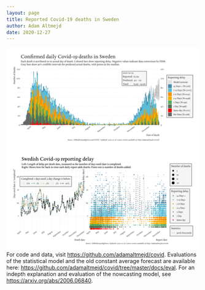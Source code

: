 ```yaml
---
layout: page
title: Reported Covid-19 deaths in Sweden
author: Adam Altmejd
date: 2020-12-27
---
```


![Graph of Swedish Covid-19 deaths with reporting delay.](deaths_lag_sweden_2020-12-27.png "Swedish Covid-19 deaths.")
![Graph of Swedish Covid-19 reporting delay in daily deaths.](lag_trend_sweden_2020-12-27.png "Trend in Swedish Covid-19 mortality reporting delay.")
For code and data, visit <https://github.com/adamaltmejd/covid>.
Evaluations of the statistical model and the old constant average forecast are available here: <https://github.com/adamaltmejd/covid/tree/master/docs/eval>.
For an indepth explanation and evaluation of the nowcasting model, see <https://arxiv.org/abs/2006.06840>.
